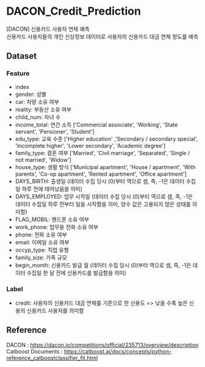 # DACON_Credit_Prediction
[DACON] 신용카드 사용자 연체 예측  
신용카드 사용자들의 개인 신상정보 데이터로 사용자의 신용카드 대금 연체 정도를 예측


## Dataset
### Feature
- index
- gender: 성별
- car: 차량 소유 여부
- reality: 부동산 소유 여부
- child_num: 자녀 수
- income_total: 연간 소득  ['Commercial associate', 'Working', 'State servant', 'Pensioner', 'Student']
- edu_type: 교육 수준 ['Higher education' ,'Secondary / secondary special', 'Incomplete higher', 'Lower secondary', 'Academic degree']
- family_type: 결혼 여부 ['Married', 'Civil marriage', 'Separated', 'Single / not married', 'Widow']
- house_type: 생활 방식  ['Municipal apartment', 'House / apartment', 'With parents', 'Co-op apartment', 'Rented apartment', 'Office apartment']
- DAYS_BIRTH: 출생일 (데이터 수집 당시 (0)부터 역으로 셈, 즉, -1은 데이터 수집일 하루 전에 태어났음을 의미)
- DAYS_EMPLOYED: 업무 시작일 (데이터 수집 당시 (0)부터 역으로 셈, 즉, -1은 데이터 수집일 하루 전부터 일을 시작함을 의미, 양수 값은 고용되지 않은 상태를 의미함)
- FLAG_MOBIL: 핸드폰 소유 여부
- work_phone: 업무용 전화 소유 여부
- phone: 전화 소유 여부
- email: 이메일 소유 여부
- occyp_type: 직업 유형													
- family_size: 가족 규모
- begin_month: 신용카드 발급 월 (데이터 수집 당시 (0)부터 역으로 셈, 즉, -1은 데이터 수집일 한 달 전에 신용카드를 발급함을 의미)

### Label
- credit: 사용자의 신용카드 대금 연체를 기준으로 한 신용도 => 낮을 수록 높은 신용의 신용카드 사용자를 의미함



## Reference
DACON : https://dacon.io/competitions/official/235713/overview/description     
Catboost Documents : https://catboost.ai/docs/concepts/python-reference_catboostclassifier_fit.html
